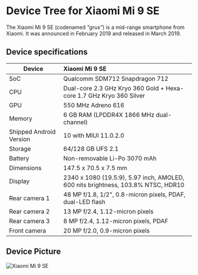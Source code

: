 # Device Tree for Xiaomi Mi 9 SE

The Xiaomi Mi 9 SE (codenamed _"grus"_) is a mid-range smartphone from Xiaomi. It was announced in February 2019 and released in March 2019.

## Device specifications

| Device                  | Xiaomi Mi 9 SE                                                                   |
| ----------------------- | :------------------------------------------------------------------------------- |
| SoC                     | Qualcomm SDM712 Snapdragon 712                                                   |
| CPU                     | Dual-core 2.3 GHz Kryo 360 Gold + Hexa-core 1.7 GHz Kryo 360 Silver              |
| GPU                     | 550 MHz Adreno 616                                                               |
| Memory                  | 6 GB RAM (LPDDR4X 1866 MHz dual-channel)                                         |
| Shipped Android Version | 10 with MIUI 11.0.2.0                                                             |
| Storage                 | 64/128 GB UFS 2.1                                                                |
| Battery                 | Non-removable Li-Po 3070 mAh                                                     |
| Dimensions              | 147.5 x 70.5 x 7.5 mm                                                            |
| Display                 | 2340 x 1080 (19.5:9), 5.97 inch, AMOLED, 600 nits brightness, 103.8% NTSC, HDR10 |
| Rear camera 1           | 48 MP f/1.8, 1/2", 0.8-micron pixels, PDAF, dual-LED flash                       |
| Rear camera 2           | 13 MP f/2.4, 1.12-micron pixels                                                  |
| Rear camera 3           | 8 MP f/2.4, 1.12-micron pixels, PDAF                                             |
| Front camera            | 20 MP f/2.0, 0.9-micron pixels                                                   |

## Device Picture

![Xiaomi Mi 9 SE](https://cdn2.gsmarena.com/vv/pics/xiaomi/xiaomi-mi-9-se-2.jpg "Xiaomi Mi 9 SE")
